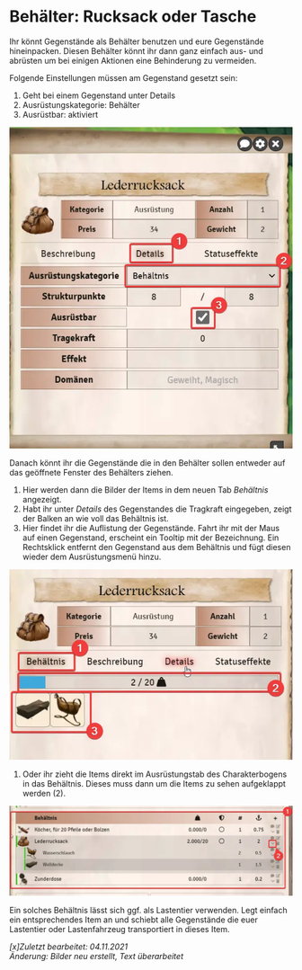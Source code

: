 # Behälter: Rucksack oder Tasche

Ihr könnt Gegenstände als Behälter benutzen und eure Gegenstände hineinpacken. Diesen Behälter könnt ihr dann ganz einfach aus- und abrüsten um bei einigen Aktionen eine Behinderung zu vermeiden.  
  
Folgende Einstellungen müssen am Gegenstand gesetzt sein:
1. Geht bei einem Gegenstand unter Details
2. Ausrüstungskategorie: Behälter
3. Ausrüstbar: aktiviert
  
  ![Einstellungen Behältnis](de/images/de-behaelter-rucksack-oder-tasche_0.webp)
  
Danach könnt ihr die Gegenstände die in den Behälter sollen entweder auf das geöffnete Fenster des Behälters ziehen.

1. Hier werden dann die Bilder der Items in dem neuen Tab *Behältnis* angezeigt.
2. Habt ihr unter *Details* des Gegenstandes die Tragkraft eingegeben, zeigt der Balken an wie voll das Behältnis ist.
3. Hier findet ihr die Auflistung der Gegenstände. Fahrt ihr mit der Maus auf einen Gegenstand, erscheint ein Tooltip mit der Bezeichnung. Ein Rechtsklick entfernt den Gegenstand aus dem Behältnis und fügt diesen wieder dem Ausrüstungsmenü hinzu.
  
  ![Items im Behältnis Bogen](de/images/de-behaelter-rucksack-oder-tasche_1.webp)
  
1. Oder ihr zieht die Items direkt im Ausrüstungstab des Charakterbogens in das Behältnis. Dieses muss dann um die Items zu sehen aufgeklappt werden (2).
  
  ![Items im Ausrüstungstab im Behältnis](de/images/de-behaelter-rucksack-oder-tasche_2.webp)
  
Ein solches Behältnis lässt sich ggf. als Lastentier verwenden. Legt einfach ein entsprechendes Item an und schiebt alle Gegenstände die euer Lastentier oder Lastenfahrzeug transportiert in dieses Item.

*[x]Zuletzt bearbeitet: 04.11.2021*    
*Änderung: Bilder neu erstellt, Text überarbeitet*  
